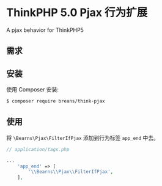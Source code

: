 # ThinkPHP 5.0  Pjax 行为扩展
A pjax behavior for ThinkPHP5

## 需求



## 安装

使用 Composer 安装:

``` bash
$ composer require breans/think-pjax
```

## 使用

将 `\Bearns\Pjax\FilterIfPjax` 添加到行为标签 `app_end` 中去。

```php
// application/tags.php

...
    'app_end' => [
        '\\Bearns\\Pjax\\FilterIfPjax',
    ],
```
